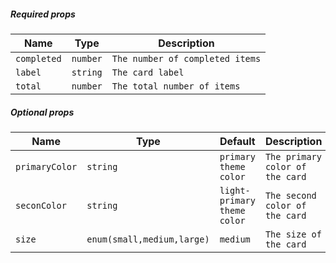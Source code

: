 ##### Required props

| Name         | Type     | Description                     |
| ------------ | -------- | ------------------------------- |
| `completed`  | `number` | `The number of completed items` |
| `label`      | `string` | `The card label`                |
| `total`      | `number` | `The total number of items`     |

##### Optional props

| Name            | Type                  | Default                     | Description                             |
| --------------  | --------------------- | --------------------------- | --------------------------------------- |
| `primaryColor`  | `string`              | `primary theme color`       |  `The primary color of the card`|
| `seconColor`    | `string`              | `light-primary theme color` |  `The second color of the card` |
| `size`          | `enum(small,medium,large)`  | `medium`                    |  `The size of the card`         |